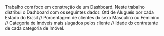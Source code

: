 Trabalho com foco em construção de um Dashboard. Neste trabalho distribui o Dashboard com os seguintes dados: Qtd de Alugueis por cada Estado do Brasil // Porcentagem de clientes do sexo Masculino ou Feminino // Categoria de Imóveis mais alugados pelos cliente // Idade do contratante de cada categoria de Imóvel.


